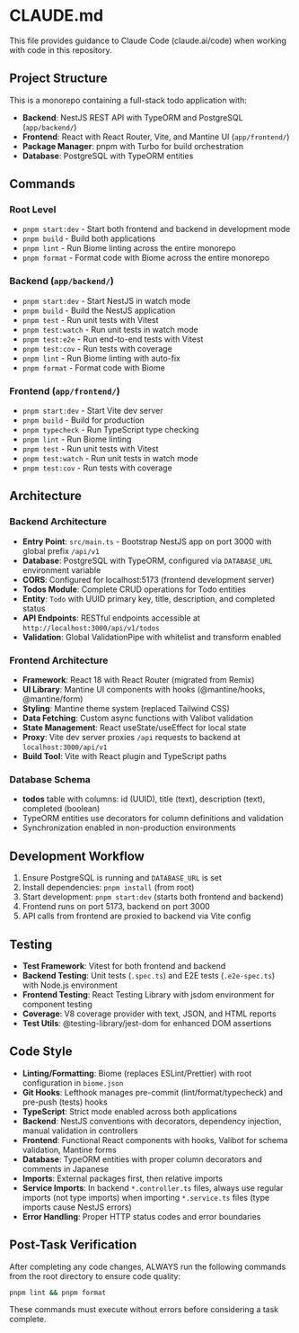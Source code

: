 # CLAUDE.md

This file provides guidance to Claude Code (claude.ai/code) when working with code in this repository.

## Project Structure

This is a monorepo containing a full-stack todo application with:
- **Backend**: NestJS REST API with TypeORM and PostgreSQL (`app/backend/`)
- **Frontend**: React with React Router, Vite, and Mantine UI (`app/frontend/`)
- **Package Manager**: pnpm with Turbo for build orchestration
- **Database**: PostgreSQL with TypeORM entities

## Commands

### Root Level
- `pnpm start:dev` - Start both frontend and backend in development mode
- `pnpm build` - Build both applications
- `pnpm lint` - Run Biome linting across the entire monorepo
- `pnpm format` - Format code with Biome across the entire monorepo

### Backend (`app/backend/`)
- `pnpm start:dev` - Start NestJS in watch mode
- `pnpm build` - Build the NestJS application
- `pnpm test` - Run unit tests with Vitest
- `pnpm test:watch` - Run unit tests in watch mode
- `pnpm test:e2e` - Run end-to-end tests with Vitest
- `pnpm test:cov` - Run tests with coverage
- `pnpm lint` - Run Biome linting with auto-fix
- `pnpm format` - Format code with Biome

### Frontend (`app/frontend/`)
- `pnpm start:dev` - Start Vite dev server
- `pnpm build` - Build for production
- `pnpm typecheck` - Run TypeScript type checking
- `pnpm lint` - Run Biome linting
- `pnpm test` - Run unit tests with Vitest
- `pnpm test:watch` - Run unit tests in watch mode
- `pnpm test:cov` - Run tests with coverage

## Architecture

### Backend Architecture
- **Entry Point**: `src/main.ts` - Bootstrap NestJS app on port 3000 with global prefix `/api/v1`
- **Database**: PostgreSQL with TypeORM, configured via `DATABASE_URL` environment variable
- **CORS**: Configured for localhost:5173 (frontend development server)
- **Todos Module**: Complete CRUD operations for Todo entities
- **Entity**: `Todo` with UUID primary key, title, description, and completed status
- **API Endpoints**: RESTful endpoints accessible at `http://localhost:3000/api/v1/todos`
- **Validation**: Global ValidationPipe with whitelist and transform enabled

### Frontend Architecture
- **Framework**: React 18 with React Router (migrated from Remix)
- **UI Library**: Mantine UI components with hooks (@mantine/hooks, @mantine/form)
- **Styling**: Mantine theme system (replaced Tailwind CSS)
- **Data Fetching**: Custom async functions with Valibot validation
- **State Management**: React useState/useEffect for local state
- **Proxy**: Vite dev server proxies `/api` requests to backend at `localhost:3000/api/v1`
- **Build Tool**: Vite with React plugin and TypeScript paths

### Database Schema
- **todos** table with columns: id (UUID), title (text), description (text), completed (boolean)
- TypeORM entities use decorators for column definitions and validation
- Synchronization enabled in non-production environments

## Development Workflow

1. Ensure PostgreSQL is running and `DATABASE_URL` is set
2. Install dependencies: `pnpm install` (from root)
3. Start development: `pnpm start:dev` (starts both frontend and backend)
4. Frontend runs on port 5173, backend on port 3000
5. API calls from frontend are proxied to backend via Vite config

## Testing

- **Test Framework**: Vitest for both frontend and backend
- **Backend Testing**: Unit tests (`.spec.ts`) and E2E tests (`.e2e-spec.ts`) with Node.js environment
- **Frontend Testing**: React Testing Library with jsdom environment for component testing
- **Coverage**: V8 coverage provider with text, JSON, and HTML reports
- **Test Utils**: @testing-library/jest-dom for enhanced DOM assertions

## Code Style

- **Linting/Formatting**: Biome (replaces ESLint/Prettier) with root configuration in `biome.json`
- **Git Hooks**: Lefthook manages pre-commit (lint/format/typecheck) and pre-push (tests) hooks
- **TypeScript**: Strict mode enabled across both applications
- **Backend**: NestJS conventions with decorators, dependency injection, manual validation in controllers
- **Frontend**: Functional React components with hooks, Valibot for schema validation, Mantine forms
- **Database**: TypeORM entities with proper column decorators and comments in Japanese
- **Imports**: External packages first, then relative imports
- **Service Imports**: In backend `*.controller.ts` files, always use regular imports (not type imports) when importing `*.service.ts` files (type imports cause NestJS errors)
- **Error Handling**: Proper HTTP status codes and error boundaries

## Post-Task Verification

After completing any code changes, ALWAYS run the following commands from the root directory to ensure code quality:
```bash
pnpm lint && pnpm format
```
These commands must execute without errors before considering a task complete.
